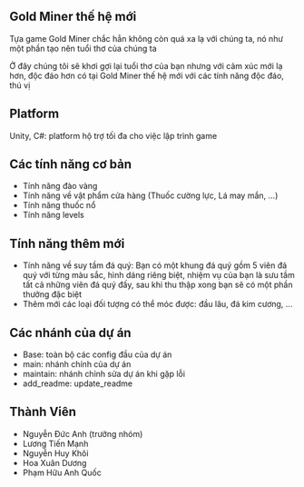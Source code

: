 ## Gold Miner thế hệ mới

Tựa game Gold Miner chắc hẳn không còn quá xa lạ với chúng ta, nó như một phần tạo nên tuổi thơ của chúng ta

Ở đây chúng tôi sẽ khơi gợi lại tuổi thơ của bạn nhưng với cảm xúc mới lạ hơn, độc đáo hơn có tại Gold Miner thế hệ mới với các tính năng độc đáo, thú vị

## Platform 

Unity, C#: platform hộ trợ tối đa cho việc lập trình game

## Các tính năng cơ bản 
- Tính năng đào vàng
- Tính năng về vật phẩm cửa hàng (Thuốc cường lực, Lá may mắn, ...)
- Tính năng thuốc nổ 
- Tính năng levels

## Tính năng thêm mới
- Tính năng về suy tầm đá quý: Bạn có một khung đá quý gồm 5 viên đá quý với từng màu sắc, hình dáng riêng biệt, nhiệm vụ của bạn là sưu tầm tất cả những viên đá quý đấy, sau khi thu thập xong bạn sẽ có một phần thưởng đặc biệt
- Thêm mới các loại đối tượng có thể móc được: đầu lâu, đá kim cương, ...

## Các nhánh của dự án

- Base: toàn bộ các config đầu của dự án
- main: nhánh chính của dự án
- maintain: nhánh chỉnh sửa dự án khi gặp lỗi
- add_readme: update_readme

## Thành Viên
- Nguyễn Đức Anh (trưởng nhóm)
- Lương Tiến Mạnh
- Nguyễn Huy Khôi
- Hoa Xuân Dương
- Phạm Hữu Anh Quốc
